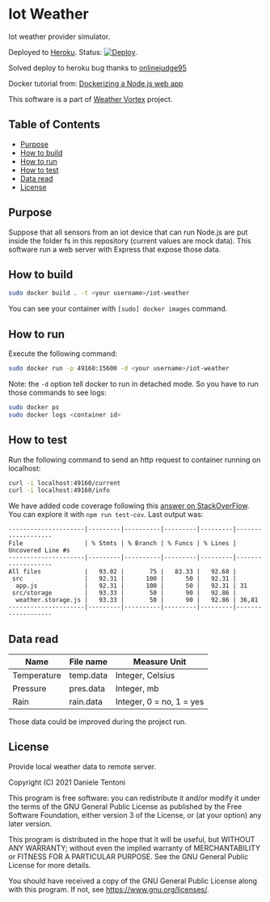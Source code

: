 # Iot Weather

Iot weather provider simulator.

Deployed to [Heroku](https://iot-weather-simulator.herokuapp.com/). Status: [![Deploy](https://github.com/Weather-Forecast-Aggregator/iot-weather/actions/workflows/deploy.yml/badge.svg?branch=main)](https://github.com/Weather-Forecast-Aggregator/iot-weather/actions/workflows/deploy.yml).

Solved deploy to heroku bug thanks to [onlinejudge95](https://github.com/AkhileshNS/heroku-deploy/issues/92#issuecomment-841797339)

Docker tutorial from: [Dockerizing a Node.js web app](https://nodejs.org/en/docs/guides/nodejs-docker-webapp/)

This software is a part of [Weather Vortex](https://github.com/Weather-Vortex) project.

## Table of Contents

- [Purpose](#purpose)
- [How to build](#how-to-build)
- [How to run](#how-to-run)
- [How to test](#how-to-test)
- [Data read](#data-read)
- [License](#license)

## Purpose

Suppose that all sensors from an iot device that can run Node.js are put inside the folder fs in this repository (current values are mock data). This software run a web server with Express that expose those data.

## How to build

```sh
sudo docker build . -t <your username>/iot-weather
```

You can see your container with `[sudo] docker images` command.

## How to run

Execute the following command:

```sh
sudo docker run -p 49160:15600 -d <your username>/iot-weather
```

Note: the `-d` option tell docker to run in detached mode. So you have to run those commands to see logs:

```sh
sudo docker ps
sudo docker logs <container id>
```

## How to test

Run the following command to send an http request to container running on localhost:

```sh
curl -i localhost:49160/current
curl -i localhost:49160/info
```

We have added code coverage following this [answer on StackOverFlow](https://stackoverflow.com/a/44971351). You can explore it with `npm run test-cov`. Last output was:

```
---------------------|---------|----------|---------|---------|-------------------
File                 | % Stmts | % Branch | % Funcs | % Lines | Uncovered Line #s
---------------------|---------|----------|---------|---------|-------------------
All files            |   93.02 |       75 |   83.33 |   92.68 |
 src                 |   92.31 |      100 |      50 |   92.31 |
  app.js             |   92.31 |      100 |      50 |   92.31 | 31
 src/storage         |   93.33 |       50 |      90 |   92.86 |
  weather.storage.js |   93.33 |       50 |      90 |   92.86 | 36,81
---------------------|---------|----------|---------|---------|-------------------
```

## Data read

| Name        | File name | Measure Unit             |
| ----------- | --------- | ------------------------ |
| Temperature | temp.data | Integer, Celsius         |
| Pressure    | pres.data | Integer, mb              |
| Rain        | rain.data | Integer, 0 = no, 1 = yes |

Those data could be improved during the project run.

## License

Provide local weather data to remote server.

Copyright (C) 2021 Daniele Tentoni

This program is free software: you can redistribute it and/or modify
it under the terms of the GNU General Public License as published by
the Free Software Foundation, either version 3 of the License, or
(at your option) any later version.

This program is distributed in the hope that it will be useful,
but WITHOUT ANY WARRANTY; without even the implied warranty of
MERCHANTABILITY or FITNESS FOR A PARTICULAR PURPOSE. See the
GNU General Public License for more details.

You should have received a copy of the GNU General Public License
along with this program. If not, see <https://www.gnu.org/licenses/>.
